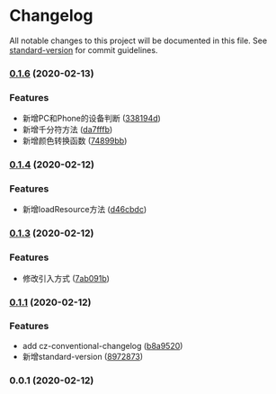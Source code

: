 # Changelog

All notable changes to this project will be documented in this file. See [standard-version](https://github.com/conventional-changelog/standard-version) for commit guidelines.

### [0.1.6](https://github.com/namehu/jsaber/compare/v0.1.4...v0.1.6) (2020-02-13)


### Features

* 新增PC和Phone的设备判断 ([338194d](https://github.com/namehu/jsaber/commit/338194debbdb0df01916695a6237de03c35dfc0f))
* 新增千分符方法 ([da7fffb](https://github.com/namehu/jsaber/commit/da7fffbe62d00c9fdb4544c0483fe55b91dcd1fd))
* 新增颜色转换函数 ([74899bb](https://github.com/namehu/jsaber/commit/74899bbf009c06d5d9ef536afe674fa9ed575890))

### [0.1.4](https://github.com/namehu/jsaber/compare/v0.1.3...v0.1.4) (2020-02-12)


### Features

* 新增loadResource方法 ([d46cbdc](https://github.com/namehu/jsaber/commit/d46cbdcb97182ed6e1a3c4414ed8ed95611f5d71))

### [0.1.3](https://github.com/namehu/jsaber/compare/v0.1.1...v0.1.3) (2020-02-12)


### Features

* 修改引入方式 ([7ab091b](https://github.com/namehu/jsaber/commit/7ab091b9591005dd978d8e3ef7f7e1198b1b58d4))

### [0.1.1](https://github.com/namehu/jsaber/compare/v0.0.1...v0.1.1) (2020-02-12)


### Features

* add cz-conventional-changelog ([b8a9520](https://github.com/namehu/jsaber/commit/b8a95200201ccf98940dda86d46fd178502cd6a1))
* 新增standard-version ([8972873](https://github.com/namehu/jsaber/commit/89728733583075020a0150cd6bafde9b147c98d0))

### 0.0.1 (2020-02-12)
